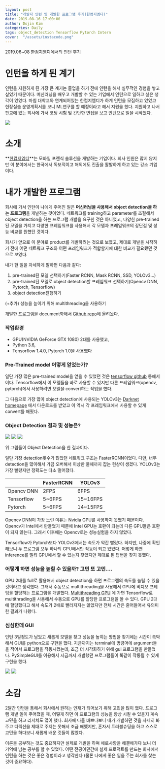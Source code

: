 ```yaml
---
layout: post
title: "개발자 인턴 및 개발한 프로그램 후기(한컴지엠디)"
date: 2019-08-16 17:00:00
author: Dojin Kim
categories: Daily
tags: object_detection Tensorflow Pytorch Intern
cover:  "/assets/instacode.png"
---
```



2019.06~08 한컴지엠디에서의 인턴 후기


# 인턴을 하게 된 계기

인턴을 지원하게 된 가장 큰 계기는 졸업을 하기 전에 인턴을 해서 실무적인 경험을 쌓고 싶었기 때문이다. 머신러닝을 배우고 개발할 수 있는 기업에서 인턴으로 일하고 싶은 생각이 있었다. 마침 대학교와 연계되어있는 한컴지엠디가 하계 인턴을 모집하고 있었고 현장실습 운영계획서를 보니 ML연구를 할 예정이라고 해서 지원을 했다. 
지원하고 나서 판교에 있는 회사에 가서 코딩 시험 및 간단한 면접을 보고 인턴으로 일을 시작했다.

<img src="/assets/imgs/daily/hancome-intern-1.png"/>

# 소개

**[한컴지엠디](https://www.hancomgmd.com/ko/)**는 모바일 포렌식 솔루션을 개발하는 기업이다. 회사 인원은 많지 않지만 이 분야에서는 한국에서 독보적이고 해외에도 진출을 활발하게 하고 있는 강소 기업이다.  

# 내가 개발한 프로그램

회사에 가서 인턴이 나에게 주어진 일은 **머신러닝을 사용해서 object detection을 하는 프로그램**을 개발하는 것이었다. 네트워크를 training하고 parameter를 조절해서 object detection을 하는 프로그램 개발을 요구한 것은 아니었고, 다양한 pre-trained 된 모델을 가지고 다양한 프레임워크를 사용해서 각 모델과 프레임워크의 장단점 및 성능 비교를 원헀던 것이다.

회사가 앞으로 이 분야로 product를 개발하려는 것으로 보였고, 제대로 개발을 시작하기 전에 어떤 네트워크 구조와 어떤 프레임워크가 적합할지에 대한 비교가 필요했던 것으로 보였다. 

내가 한 일을 자세하게 말하면 다음과 같다:

1. pre-trained된 모델 선택하기(Faster RCNN, Mask RCNN, SSD, YOLOv3...) 
2. pre-trained된 모델로 object detection할 프레임워크 선택하기(Opencv DNN, Pytorch, Tensorflow)
3. object detection진행하기

(+추가) 성능을 높이기 위해 multithreading을 사용하기

개발한 프로그램을 document화해서 [Github repo](https://github.com/dojinkimm/Object_Detection_Video_DNN_Tensorflow_Pytorch)에 올려놨다. 

### 작업환경

- GPU(NVIDIA GeForce GTX 1080) 2대를 사용했고,
- Python 3.6,
- Tensorflow 1.4.0, Pytorch 1.0을 사용했다

### Pre-Trained model 어떻게 얻었는가?

일단 가장 많은 pre-trained model을 얻을 수 있었던 것은 [tensorflow github](https://github.com/tensorflow/models/blob/master/research/object_detection/g3doc/detection_model_zoo.md) 통해서이다. Tensorflow에서 이 모델들을 바로 사용할 수 있지만 다른 프레임워크(opencv, pytorch)에서 사용하려면 모델을 convert하는 작업을 했다.

그 다음으로 가장 많이 object detection에 사용되는 YOLOv3는 [Darknet homepage](https://pjreddie.com/darknet/yolo/) 에서 다운로드를 받았고 이 역시 각 프레임워크에서 사용할 수 있게 convert를 해줬다.

### Object Detection 결과 및 성능은?

<img src="/assets/imgs/daily/hancome-intern-3.gif"/>
<img src="/assets/imgs/daily/hancome-intern-4.png"/>
<img src="/assets/imgs/daily/hancome-intern-5.png"/>

위 그림들이 Object Detection을 한 결과이다.

일단 가장 detection횟수가 많았던 네트워크 구조는 FasterRCNN이었다. 다만, 너무 detection을 많이해서 가끔 오버해서 이상한 물체까지 잡는 현상이 생겼다. YOLOv3는 가장 빨랐지만 정확도는 다소 떨어졌다. 

|            | FasterRCNN | YOLOv3   |
|------------|------------|----------|
| Opencv DNN | 2FPS       | 6FPS     |
| Tensorflow | 5~6FPS     | 15~16FPS |
| Pytorch    | 5~6FPS     | 14~15FPS |


Opencv DNN이 가장 느린 이유는 Nvidia GPU를 사용하지 못했기 때문이다. Opencv가 Intel에서 만들었기 때문에 Intel GPU는 호환이 되는데 다른 GPU들은 호환이 되지 않는다. 그래서 이후에는 Opencv로는 성능실험을 하지 않았다.

Tensorflow가 Pytorch보다 YOLOv3에서는 속도가 약간 빨랐다. 하지만, 나중에 확인해보니 두 프로그램 모두 하나의 GPU에서만 작동이 되고 있었다. 어떻게 하면 inference를 멀티 GPU에서 할 수 있는지 찾았지만 제대로 된 답변을 찾지 못했다. 

### 어떻게 하면 성능을 높힐 수 있을까? 고민 또 고민....

GPU 2대를 full로 활용해서 object detection을 하면 프로그램의 속도를 늘릴 수 있을 것이라고 생각했다. 그래서 수동으로 multithreading을 사용해서 GPU에 비디오 프레임을 할당하는 프로그램을 개발했다. [Multithreading GPU](https://github.com/dojinkimm/ObjectDetection_MultiThreading_Tensorflow) 에 가면 Tensorflow로 multithrading을 사용해서 수동으로 GPU를 할당한 프로그램을 볼 수 있다. GPU 2대에 할당했다고 해서 속도가 2배로 빨라지지는 않았지만 전체 시간은 줄어들어서 유의미한 결과가 나왔다.


### 심심한데 GUI

인턴 3일정도가 남았고 새롭게 모델을 찾고 성능을 높히는 방법을 찾기에는 시간이 촉박해서 GUI를 python으로 구현을 했다. 지금까지는 terminal에 명령어에 argument들을 적어서 프로그램을 작동시켰는데, 조금 더 시각화하기 위해 gui 프로그램을 만들었다. PySimpleGUI를 이용해서 지금까지 개발했던 프로그램들이 똑같이 작동될 수 있게 구현을 했다.

<img src="/assets/imgs/daily/hancome-intern-7.png"/>
<img src="/assets/imgs/daily/hancome-intern-8.png"/>

# 소감

2달간 인턴을 통해서 회사에서 원하는 인재가 되어보기 위해 고민을 많이 했다. 프로그램 개발 일이 주어졌을 때, 어떻게 하면 이 프로그램의 성능을 향상 시킬 수 있을지 계속 고민을 하고 리서치도 많이 했다. 회사에 다들 바쁘다보니 내가 개발하던 것을 자세히 봐주고 디렉션을 제대로 주지는 못해서 조금 해맸지만, 혼자서 트러블슈팅을 하고 스스로 고민을 하다보니 새롭게 배운 것들이 많았다. 

이론을 공부하는 것도 중요하지만 실제로 개발을 하며 에로사항을 해결해가다 보니 더 기억에 남는 공부를 할 수 있었다. 어떤 전공이던간에 실제 프로덕트를 만드는 회사에서 인턴을 하는 것은 좋은 경험이라고 생각한다 (물론 나에게 좋은 일을 주는 회사를 찾는 것이 중요하다). 

